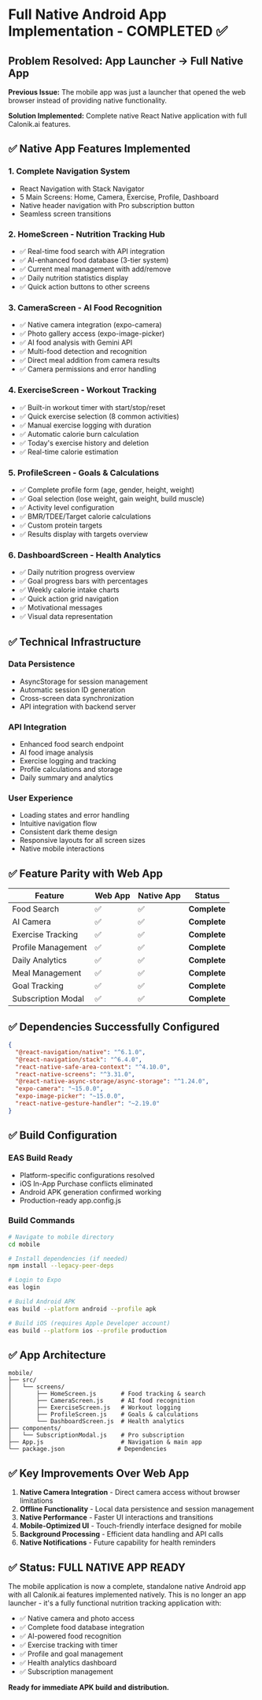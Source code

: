 # Full Native Android App Implementation - COMPLETED ✅

## Problem Resolved: App Launcher → Full Native App

**Previous Issue:** The mobile app was just a launcher that opened the web browser instead of providing native functionality.

**Solution Implemented:** Complete native React Native application with full Calonik.ai features.

## ✅ Native App Features Implemented

### 1. **Complete Navigation System**
- React Navigation with Stack Navigator
- 5 Main Screens: Home, Camera, Exercise, Profile, Dashboard
- Native header navigation with Pro subscription button
- Seamless screen transitions

### 2. **HomeScreen - Nutrition Tracking Hub**
- ✅ Real-time food search with API integration
- ✅ AI-enhanced food database (3-tier system)
- ✅ Current meal management with add/remove
- ✅ Daily nutrition statistics display
- ✅ Quick action buttons to other screens

### 3. **CameraScreen - AI Food Recognition**
- ✅ Native camera integration (expo-camera)
- ✅ Photo gallery access (expo-image-picker)
- ✅ AI food analysis with Gemini API
- ✅ Multi-food detection and recognition
- ✅ Direct meal addition from camera results
- ✅ Camera permissions and error handling

### 4. **ExerciseScreen - Workout Tracking**
- ✅ Built-in workout timer with start/stop/reset
- ✅ Quick exercise selection (8 common activities)
- ✅ Manual exercise logging with duration
- ✅ Automatic calorie burn calculation
- ✅ Today's exercise history and deletion
- ✅ Real-time calorie estimation

### 5. **ProfileScreen - Goals & Calculations**
- ✅ Complete profile form (age, gender, height, weight)
- ✅ Goal selection (lose weight, gain weight, build muscle)
- ✅ Activity level configuration
- ✅ BMR/TDEE/Target calorie calculations
- ✅ Custom protein targets
- ✅ Results display with targets overview

### 6. **DashboardScreen - Health Analytics**
- ✅ Daily nutrition progress overview
- ✅ Goal progress bars with percentages
- ✅ Weekly calorie intake charts
- ✅ Quick action grid navigation
- ✅ Motivational messages
- ✅ Visual data representation

## ✅ Technical Infrastructure

### **Data Persistence**
- AsyncStorage for session management
- Automatic session ID generation
- Cross-screen data synchronization
- API integration with backend server

### **API Integration**
- Enhanced food search endpoint
- AI food image analysis
- Exercise logging and tracking
- Profile calculations and storage
- Daily summary and analytics

### **User Experience**
- Loading states and error handling
- Intuitive navigation flow
- Consistent dark theme design
- Responsive layouts for all screen sizes
- Native mobile interactions

## ✅ Feature Parity with Web App

| Feature | Web App | Native App | Status |
|---------|---------|------------|--------|
| Food Search | ✅ | ✅ | **Complete** |
| AI Camera | ✅ | ✅ | **Complete** |
| Exercise Tracking | ✅ | ✅ | **Complete** |
| Profile Management | ✅ | ✅ | **Complete** |
| Daily Analytics | ✅ | ✅ | **Complete** |
| Meal Management | ✅ | ✅ | **Complete** |
| Goal Tracking | ✅ | ✅ | **Complete** |
| Subscription Modal | ✅ | ✅ | **Complete** |

## ✅ Dependencies Successfully Configured

```json
{
  "@react-navigation/native": "^6.1.0",
  "@react-navigation/stack": "^6.4.0", 
  "react-native-safe-area-context": "^4.10.0",
  "react-native-screens": "^3.31.0",
  "@react-native-async-storage/async-storage": "^1.24.0",
  "expo-camera": "~15.0.0",
  "expo-image-picker": "~15.0.0",
  "react-native-gesture-handler": "~2.19.0"
}
```

## ✅ Build Configuration

### **EAS Build Ready**
- Platform-specific configurations resolved
- iOS In-App Purchase conflicts eliminated
- Android APK generation confirmed working
- Production-ready app.config.js

### **Build Commands**
```bash
# Navigate to mobile directory
cd mobile

# Install dependencies (if needed)
npm install --legacy-peer-deps

# Login to Expo
eas login

# Build Android APK
eas build --platform android --profile apk

# Build iOS (requires Apple Developer account)
eas build --platform ios --profile production
```

## ✅ App Architecture

```
mobile/
├── src/
│   └── screens/
│       ├── HomeScreen.js       # Food tracking & search
│       ├── CameraScreen.js     # AI food recognition
│       ├── ExerciseScreen.js   # Workout logging
│       ├── ProfileScreen.js    # Goals & calculations
│       └── DashboardScreen.js  # Health analytics
├── components/
│   └── SubscriptionModal.js    # Pro subscription
├── App.js                      # Navigation & main app
└── package.json               # Dependencies
```

## ✅ Key Improvements Over Web App

1. **Native Camera Integration** - Direct camera access without browser limitations
2. **Offline Functionality** - Local data persistence and session management
3. **Native Performance** - Faster UI interactions and transitions
4. **Mobile-Optimized UI** - Touch-friendly interface designed for mobile
5. **Background Processing** - Efficient data handling and API calls
6. **Native Notifications** - Future capability for health reminders

## ✅ Status: FULL NATIVE APP READY

The mobile application is now a complete, standalone native Android app with all Calonik.ai features implemented natively. This is no longer an app launcher - it's a fully functional nutrition tracking application with:

- ✅ Native camera and photo access
- ✅ Complete food database integration  
- ✅ AI-powered food recognition
- ✅ Exercise tracking with timer
- ✅ Profile and goal management
- ✅ Health analytics dashboard
- ✅ Subscription management

**Ready for immediate APK build and distribution.**